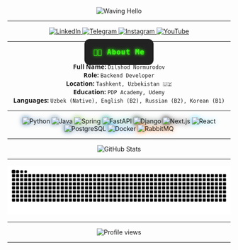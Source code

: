 <!-- Animated Gradient Header with Wave -->
<p align="center">
  <img 
    src="https://capsule-render.vercel.app/api?type=waving&color=gradient&height=150&section=header&text=Hello%20I'm%20Dilshod%20👋&fontSize=45&animation=twinkle" 
    alt="Waving Hello" 
  />
</p>

---

<!-- Social Media Animated Buttons -->
<p align="center">
  <a href="https://www.linkedin.com/in/dilshod-normurodov-0b886824b/" target="_blank" rel="noopener">
    <img 
      src="https://img.shields.io/badge/LinkedIn-0077B5?style=for-the-badge&logo=linkedin&logoColor=white" 
      alt="LinkedIn" 
      style="transition: transform 0.3s ease;"
      onmouseover="this.style.transform='scale(1.1)'" 
      onmouseout="this.style.transform='scale(1)'"
    />
  </a>
  <a href="https://t.me/architect_developer" target="_blank" rel="noopener">
    <img 
      src="https://img.shields.io/badge/Telegram-2CA5E0?style=for-the-badge&logo=telegram&logoColor=white" 
      alt="Telegram" 
      style="transition: transform 0.3s ease;"
      onmouseover="this.style.transform='scale(1.1)'" 
      onmouseout="this.style.transform='scale(1)'"
    />
  </a>
  <a href="https://www.instagram.com/shod_developer" target="_blank" rel="noopener">
    <img 
      src="https://img.shields.io/badge/Instagram-E4405F?style=for-the-badge&logo=instagram&logoColor=white" 
      alt="Instagram" 
      style="transition: transform 0.3s ease;"
      onmouseover="this.style.transform='scale(1.1)'" 
      onmouseout="this.style.transform='scale(1)'"
    />
  </a>
  <a href="https://www.youtube.com/@shod_developer" target="_blank" rel="noopener">
    <img 
      src="https://img.shields.io/badge/YouTube-E4405F?style=for-the-badge&logo=youtube&logoColor=white" 
      alt="YouTube" 
      style="transition: transform 0.3s ease;"
      onmouseover="this.style.transform='scale(1.1)'" 
      onmouseout="this.style.transform='scale(1)'"
    />
  </a>
</p>

---

<!-- About Me with Stylish Box -->
<p align="center">
  <kbd style="background:#222; border-radius:12px; padding: 20px; font-size:16px; font-weight:600; color:#39ff14; letter-spacing:0.06em;">
    <span style="animation: pulseGlow 2s infinite;">👨‍💻 About Me</span>
  </kbd>
</p>

<p align="center" style="max-width: 650px; margin: auto; font-family: 'Segoe UI', Tahoma, Geneva, Verdana, sans-serif;">
  <b>Full Name:</b> <code>Dilshod Normurodov</code><br />
  <b>Role:</b> <code>Backend Developer</code><br />
  <b>Location:</b> <code>Tashkent, Uzbekistan 🇺🇿</code><br />
  <b>Education:</b> <code>PDP Academy, Udemy</code><br />
  <b>Languages:</b> <code>Uzbek (Native), English (B2), Russian (B2), Korean (B1)</code>
</p>

---

<!-- Tech Stack with Hover Glow Animation -->
<p align="center">
  <img src="https://cdn.jsdelivr.net/gh/devicons/devicon/icons/python/python-original.svg" width="50" height="50" alt="Python" style="filter: drop-shadow(0 0 6px #3572A5); transition: transform 0.3s ease;" />
  <img src="https://cdn.jsdelivr.net/gh/devicons/devicon/icons/java/java-original.svg" width="50" height="50" alt="Java" style="filter: drop-shadow(0 0 6px #5382a1); transition: transform 0.3s ease;" />
  <img src="https://cdn.jsdelivr.net/gh/devicons/devicon/icons/spring/spring-original.svg" width="50" height="50" alt="Spring" style="filter: drop-shadow(0 0 6px #6DB33F); transition: transform 0.3s ease;" />
  <img src="https://cdn.jsdelivr.net/gh/devicons/devicon/icons/fastapi/fastapi-original.svg" width="50" height="50" alt="FastAPI" style="filter: drop-shadow(0 0 6px #009688); transition: transform 0.3s ease;" />
  <img src="https://cdn.jsdelivr.net/gh/devicons/devicon/icons/django/django-plain.svg" width="50" height="50" alt="Django" style="filter: drop-shadow(0 0 6px #092E20); transition: transform 0.3s ease;" />
  <img src="https://cdn.jsdelivr.net/gh/devicons/devicon/icons/nextjs/nextjs-original.svg" width="50" height="50" alt="Next.js" style="filter: drop-shadow(0 0 6px #000000); transition: transform 0.3s ease;" />
  <img src="https://cdn.jsdelivr.net/gh/devicons/devicon/icons/react/react-original.svg" width="50" height="50" alt="React" style="filter: drop-shadow(0 0 6px #61DAFB); transition: transform 0.3s ease;" />
  <img src="https://cdn.jsdelivr.net/gh/devicons/devicon/icons/postgresql/postgresql-original.svg" width="50" height="50" alt="PostgreSQL" style="filter: drop-shadow(0 0 6px #336791); transition: transform 0.3s ease;" />
  <img src="https://cdn.jsdelivr.net/gh/devicons/devicon/icons/docker/docker-original.svg" width="50" height="50" alt="Docker" style="filter: drop-shadow(0 0 6px #2496ED); transition: transform 0.3s ease;" />
  <img src="https://cdn.jsdelivr.net/gh/devicons/devicon/icons/rabbitmq/rabbitmq-original.svg" width="50" height="50" alt="RabbitMQ" style="filter: drop-shadow(0 0 6px #FF6600); transition: transform 0.3s ease;" />
</p>

---

<!-- GitHub Stats with Customized Theme -->
<p align="center">
  <img src="https://github-readme-stats.vercel.app/api?username=dilshod1405&show_icons=true&theme=radical&hide_border=true" alt="GitHub Stats" />
</p>

---

<!-- Contribution Graph with Snake Animation -->
<p align="center">
  <img src="https://github.com/dilshod1405/dilshod1405/blob/output/github-contribution-grid-snake.svg" alt="GitHub Contribution Snake" />
</p>

---

<!-- Visitor Badge -->
<p align="center">
  <img src="https://komarev.com/ghpvc/?username=dilshod1405&label=Profile%20views&color=0e75b6&style=flat" alt="Profile views" />
</p>

---

<!-- CSS Animations for Glow & Pulse -->
<style>
@keyframes pulseGlow {
  0% {
    text-shadow: 0 0 4px #39ff14, 0 0 10px #39ff14;
  }
  50% {
    text-shadow: 0 0 10px #39ff14, 0 0 20px #39ff14;
  }
  100% {
    text-shadow: 0 0 4px #39ff14, 0 0 10px #39ff14;
  }
}
img:hover {
  transform: scale(1.1);
  filter: drop-shadow(0 0 15px #39ff14);
}
</style>
